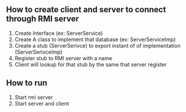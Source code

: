 ## How to create client and server to connect through RMI server

1. Create Interface (ex: ServerService)
2. Create A class to implement that database (ex: ServerServiceImp)
3. Create a stub (ServerSerivce) to export instant of of implementation (ServerSerivceImp)
4. Register stub to RMI server with a name
5. Client will lookup for that stub by the same that server register


## How to run

1. Start rmi server
2. Start server and client